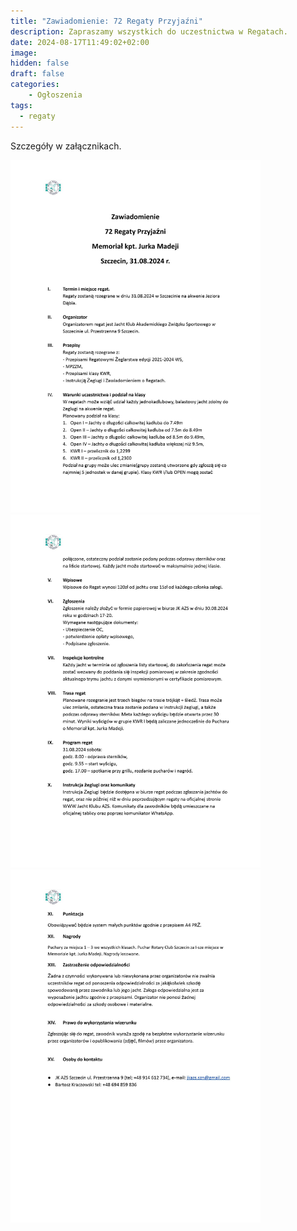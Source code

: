```yaml
---
title: "Zawiadomienie: 72 Regaty Przyjaźni"
description: Zapraszamy wszystkich do uczestnictwa w Regatach.
date: 2024-08-17T11:49:02+02:00
image: 
hidden: false
draft: false
categories:
    - Ogłoszenia
tags:
  - regaty
---
```


Szczegóły w załącznikach.

<img src="./72-regaty-page-1.jpg" alt="strona 1" width="400px"/>

<img src="./72-regaty-page-2.jpg" alt="strona 1" width="400px"/>

<img src="./72-regaty-page-3.jpg" alt="strona 1" width="400px"/>
